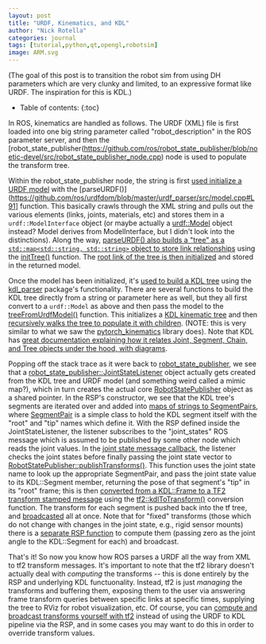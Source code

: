 ```yaml
---
layout: post
title: "URDF, Kinematics, and KDL"
author: "Nick Rotella"
categories: journal
tags: [tutorial,python,qt,opengl,robotsim]
image: ARM.svg
---
```


(The goal of this post is to transition the robot sim from using DH parameters which are very clunky and limited, to an expressive format like URDF. The inspiration for this is KDL.)
* Table of contents:
{:toc}

In ROS, kinematics are handled as follows. The URDF (XML) file is first loaded into one big string parameter called "robot_description" in the ROS parameter server, and then the [robot_state_publisher(https://github.com/ros/robot_state_publisher/blob/noetic-devel/src/robot_state_publisher_node.cpp) node is used to populate the transform tree.

Within the robot_state_publisher node, the string is first [used initialize a URDF model](https://github.com/ros/robot_state_publisher/blob/noetic-devel/src/robot_state_publisher_node.cpp#L58) with the [parseURDF()](https://github.com/ros/urdfdom/blob/master/urdf_parser/src/model.cpp#L91] function. This basically crawls through the XML string and pulls out the various elements (links, joints, materials, etc) and stores them in a ```urdf::ModelInterface``` object (or maybe actually a [urdf::Model](https://github.com/ros/urdf/blob/melodic-devel/urdf/include/urdf/model.h) object instead? Model derives from ModelInterface, but I didn't look into the distinctions). Along the way, [parseURDF() also builds a "tree" as a ```std::map<std::string, std::string>``` object to store link relationships](https://github.com/ros/urdfdom/blob/master/urdf_parser/src/model.cpp#L240-L255) using the [initTree()](https://github.com/ros/urdfdom_headers/blob/master/urdf_model/include/urdf_model/model.h#L113-L156) function. The [root link of the tree is then initialized](https://github.com/ros/urdfdom_headers/blob/master/urdf_model/include/urdf_model/model.h#L158-L184) and stored in the returned model.

Once the model has been initialized, it's [used to build a KDL tree](https://github.com/ros/robot_state_publisher/blob/noetic-devel/src/robot_state_publisher_node.cpp#L61-L65) using the [kdl_parser](http://wiki.ros.org/kdl_parser) package's functionality. There are several functions to build the KDL tree directly from a string or parameter here as well, but they all first convert to a ```urdf::Model``` as above and then pass the model to the [treeFromUrdfModel()](https://github.com/ros/kdl_parser/blob/noetic-devel/kdl_parser/src/kdl_parser.cpp#L230-L253) function. This initializes a [KDL kinematic tree](https://www.orocos.org/wiki/main-page/kdl-wiki/user-manual/kinematic-chains/kinematic-chains-kdl-11x.html) and then [recursively walks the tree to populate it with children](https://github.com/ros/kdl_parser/blob/noetic-devel/kdl_parser/src/kdl_parser.cpp#L141-L170). (NOTE: this is very similar to what we saw the [pytorch_kinematics](https://github.com/UM-ARM-Lab/pytorch_kinematics/blob/4597d76dc76e7f91bd47be8e39e3253c9d82c420/pytorch_kinematics/chain.py#L119-L127) library does). Note that KDL has [great documentation explaining how it relates Joint, Segment, Chain, and Tree objects under the hood, with diagrams](https://www.orocos.org/book/export/html/800.html).

Popping off the stack trace as it were back to [robot_state_publisher](https://github.com/ros/robot_state_publisher/blob/noetic-devel/src/robot_state_publisher_node.cpp#L75), we see that a [robot_state_publisher::JointStateListener](https://github.com/ros/robot_state_publisher/blob/noetic-devel/src/joint_state_listener.cpp#L55-L58) object actually gets created from the KDL tree and URDF model (and something weird called a mimic map?), which in turn creates the actual core [RobotStatePublisher](https://github.com/ros/robot_state_publisher/blob/noetic-devel/src/robot_state_publisher.cpp#L52-L57) object as a shared pointer. In the RSP's constructor, we see that the KDL tree's segments are iterated over and added into [maps of strings to SegmentPairs](https://github.com/ros/robot_state_publisher/blob/noetic-devel/include/robot_state_publisher/robot_state_publisher.h#L89), where [SegmentPair](https://github.com/ros/robot_state_publisher/blob/noetic-devel/include/robot_state_publisher/robot_state_publisher.h#L53-L61) is a simple class to hold the KDL segment itself with the "root" and "tip" names which define it. With the RSP defined inside the JointStateListener, the listener subscribes to the "joint_states" ROS message which is assumed to be published by some other node which reads the joint values. In the [joint state message callback](https://github.com/ros/robot_state_publisher/blob/noetic-devel/src/joint_state_listener.cpp#L100-L160), the listener checks the joint states before finally passing the joint state vector to [RobotStatePublisher::publishTransforms()](https://github.com/ros/robot_state_publisher/blob/noetic-devel/src/robot_state_publisher.cpp#L95-L115). This function uses the joint state name to look up the appropriate SegmentPair, and pass the joint state value to its KDL::Segment member, returning the pose of that segment's "tip" in its "root" frame; this is then [converted from a KDL::Frame to a TF2 transform stamped message](https://github.com/ros/robot_state_publisher/blob/noetic-devel/src/robot_state_publisher.cpp#L104) using the [tf2::kdlToTransform()](https://github.com/ros/geometry2/blob/noetic-devel/tf2_kdl/include/tf2_kdl/tf2_kdl.h#L58-L71) conversion function. The transform for each segment is pushed back into the tf tree, and [broadcasted](https://github.com/ros/robot_state_publisher/blob/noetic-devel/src/robot_state_publisher.cpp#L114) all at once. Note that for "fixed" transforms (those which do not change with changes in the joint state, e.g., rigid sensor mounts) there is a [separate RSP function](https://github.com/ros/robot_state_publisher/blob/noetic-devel/src/robot_state_publisher.cpp#L117-L141) to compute them (passing zero as the joint angle to the KDL::Segment for each) and broadcast.

That's it! So now you know how ROS parses a URDF all the way from XML to tf2 transform messages. It's important to note that the tf2 library doesn't actually deal with *computing* the transforms -- this is done entirely by the RSP and underlying KDL functuonality. Instead, tf2 is just *managing* the transforms and buffering them, exposing them to the user via answering frame transform queries between specific links at specific times, supplying the tree to RViz for robot visualization, etc. Of course, you can [compute and broadcast transforms yourself with tf2](http://wiki.ros.org/tf2/Tutorials/Writing%20a%20tf2%20broadcaster%20%28C%2B%2B%29) instead of using the URDF to KDL pipeline via the RSP, and in some cases you may want to do this in order to override transform values.